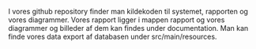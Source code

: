 I vores github repository finder man kildekoden til systemet, rapporten og vores diagrammer.
Vores rapport ligger i mappen rapport og vores diagrammer og billeder af dem kan findes under documentation.
Man kan finde vores data export af databasen under src/main/resources. 